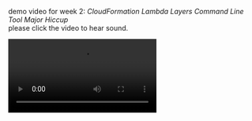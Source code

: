 
demo video for week 2: *CloudFormation Lambda Layers Command Line Tool Major Hiccup*     
please click the video to hear sound.

![demo](https://user-images.githubusercontent.com/38410965/112028893-0c2d5580-8b0f-11eb-8380-328735506cd6.mp4)
